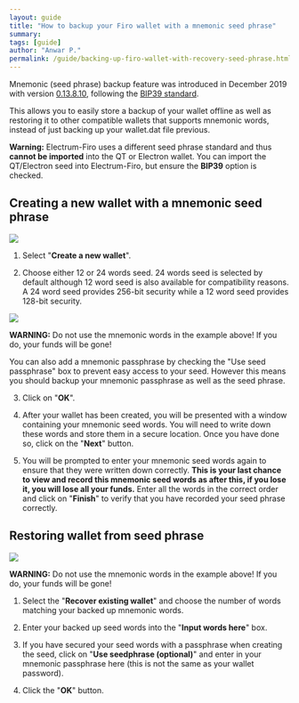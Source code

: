 ```yaml
---
layout: guide
title: "How to backup your Firo wallet with a mnemonic seed phrase"
summary: 
tags: [guide]
author: "Anwar P."
permalink: /guide/backing-up-firo-wallet-with-recovery-seed-phrase.html
---
```

Mnemonic (seed phrase) backup feature was introduced in December 2019 with version [0.13.8.10](https://github.com/firoorg/firo/releases), following the [BIP39 standard](https://github.com/bitcoin/bips/blob/master/bip-0039.mediawiki). 

This allows you to easily store a backup of your wallet offline as well as restoring it to other compatible wallets that supports mnemonic words, instead of just backing up your wallet.dat file previous.

**Warning:** Electrum-Firo uses a different seed phrase standard and thus **cannot be imported** into the QT or Electron wallet. You can import the QT/Electron seed into Electrum-Firo, but ensure the **BIP39** option is checked.

## Creating a new wallet with a mnemonic seed phrase

![](/guide/assets/backing-up-wallet-with-mnemonic-seed-phrase/seed_firo01.png) 

1. Select "**Create a new wallet**". 

2. Choose either 12 or 24 words seed. 24 words seed is selected by default although 12 word seed is also available for compatibility reasons. A 24 word seed provides 256-bit security while a 12 word seed provides 128-bit security.

![](/guide/assets/backing-up-wallet-with-mnemonic-seed-phrase/seed_firo02.png)

**WARNING:** Do not use the mnemonic words in the example above! If you do, your funds will be gone!

You can also add a mnemonic passphrase by checking the "Use seed passphrase" box to prevent easy access to your seed. However this means you should backup your mnemonic passphrase as well as the seed phrase.

3. Click on "**OK**". 

4. After your wallet has been created, you will be presented with a window containing your mnemonic seed words. You will need to write down these words and store them in a secure location. Once you have done so, click on the "**Next**" button. 

5. You will be prompted to enter your mnemonic seed words again to ensure that they were written down correctly. **This is your last chance to view and record this mnemonic seed words as after this, if you lose it, you will lose all your funds.** Enter all the words in the correct order and click on "**Finish**" to verify that you have recorded your seed phrase correctly.

## Restoring wallet from seed phrase

![](/guide/assets/backing-up-wallet-with-mnemonic-seed-phrase/seed_firo03.png) 

**WARNING:** Do not use the mnemonic words in the example above! If you do, your funds will be gone!

1. Select the "**Recover existing wallet**" and choose the number of words matching your backed up mnemonic words.

2. Enter your backed up seed words into the "**Input words here**" box. 

3. If you have secured your seed words with a passphrase when creating the seed, click on "**Use seedphrase (optional)**" and enter in your mnemonic passphrase here (this is not the same as your wallet password). 

4. Click the "**OK**" button.

